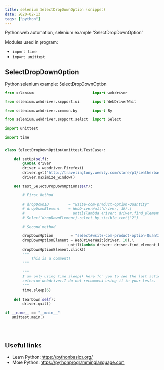 ```yaml
---
title: selenium SelectDropDownOption (snippet)
date: 2020-02-13
tags: ["python"]
---
```

Python web automation, selenium example 'SelectDropDownOption'


Modules used in program: 
* `import time`
* `import unittest`

## SelectDropDownOption

Python selenium example: SelectDropDownOption

```python
from selenium                           import webdriver

from selenium.webdriver.support.ui      import WebDriverWait

from selenium.webdriver.common.by       import By

from selenium.webdriver.support.select  import Select

import unittest

import time


class SelectDropDownOption(unittest.TestCase):

    def setUp(self):
        global driver
        driver = webdriver.Firefox()
        driver.get("http://travelingtony.weebly.com/store/p1/Leatherback_Turtle_Picture.html")
        driver.maximize_window()
     
    def test_SelectDropDownOption(self):

        # First Method
        
        # dropDownID         = "wsite-com-product-option-Quantity"
        # dropDownElement    = WebDriverWait(driver, 10).\
        #                      until(lambda driver: driver.find_element_by_id(dropDownID))
        # Select(dropDownElement).select_by_visible_text("2")

        # Second method
        
        dropDownOption        = "select#wsite-com-product-option-Quantity option[value='2']"
        dropDownOptionElement = WebDriverWait(driver, 10).\
                             until(lambda driver: driver.find_element_by_css_selector(dropDownOption))
        dropDownOptionElement.click()
        """
            This is a comment!
        """

        """
        I am only using time.sleep() here for you to see the last action of 
        selenium webdriver.I do not recommend using it in your tests.
        """
        time.sleep(6)
    
    def tearDown(self):
        driver.quit()

if __name__ == "__main__":
   unittest.main()





```

## Useful links

- Learn Python: https://pythonbasics.org/
- More Python: https://pythonprogramminglanguage.com
